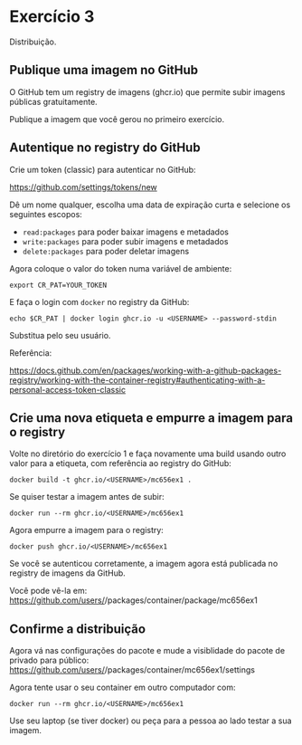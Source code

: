 # Exercício 3

Distribuição.

## Publique uma imagem no GitHub

O GitHub tem um registry de imagens (ghcr.io) que permite subir imagens
públicas gratuitamente.

Publique a imagem que você gerou no primeiro exercício.

## Autentique no registry do GitHub

Crie um token (classic) para autenticar no GitHub:

https://github.com/settings/tokens/new

Dê um nome qualquer, escolha uma data de expiração curta e selecione os
seguintes escopos:
- `read:packages` para poder baixar imagens e metadados
- `write:packages` para poder subir imagens e metadados
- `delete:packages` para poder deletar imagens

Agora coloque o valor do token numa variável de ambiente:
```
export CR_PAT=YOUR_TOKEN
```

E faça o login com `docker` no registry da GitHub:
```
echo $CR_PAT | docker login ghcr.io -u <USERNAME> --password-stdin
```

Substitua <USERNAME> pelo seu usuário.

Referência:

https://docs.github.com/en/packages/working-with-a-github-packages-registry/working-with-the-container-registry#authenticating-with-a-personal-access-token-classic

## Crie uma nova etiqueta e empurre a imagem para o registry

Volte no diretório do exercício 1 e faça novamente uma build usando outro
valor para a etiqueta, com referência ao registry do GitHub:

```
docker build -t ghcr.io/<USERNAME>/mc656ex1 .
```

Se quiser testar a imagem antes de subir:
```
docker run --rm ghcr.io/<USERNAME>/mc656ex1
```

Agora empurre a imagem para o registry:
```
docker push ghcr.io/<USERNAME>/mc656ex1
```

Se você se autenticou corretamente, a imagem agora está publicada no registry
de imagens da GitHub.

Você pode vê-la em:
https://github.com/users/<USERNAME>/packages/container/package/mc656ex1

## Confirme a distribuição

Agora vá nas configurações do pacote e mude a visiblidade do pacote de privado
para público:
https://github.com/users/<USERNAME>/packages/container/mc656ex1/settings

Agora tente usar o seu container em outro computador com:
```
docker run --rm ghcr.io/<USERNAME>/mc656ex1
```

Use seu laptop (se tiver docker) ou peça para a pessoa ao lado testar a sua imagem.
